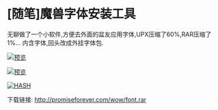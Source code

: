 # [随笔]魔兽字体安装工具

无聊做了一个小软件,方便去外面的盆友应用字体,UPX压缩了60%,RAR压缩了1%... 内含字体,回头改成外挂字体包. 

[![预览](https://attachment.soulteary.com/2010/11/17/2010-11-17_125014.png "预览")](https://attachment.soulteary.com/2010/11/17/2010-11-17_125014.png)

[![预览](https://attachment.soulteary.com/2010/11/17/2010-11-17_125030.png "预览")](https://attachment.soulteary.com/2010/11/17/2010-11-17_125030.png)

[![HASH](https://attachment.soulteary.com/2010/11/17/2010-11-17_125059.png "HASH")](https://attachment.soulteary.com/2010/11/17/2010-11-17_125059.png)

下载链接: http://promiseforever.com/wow/font.rar

